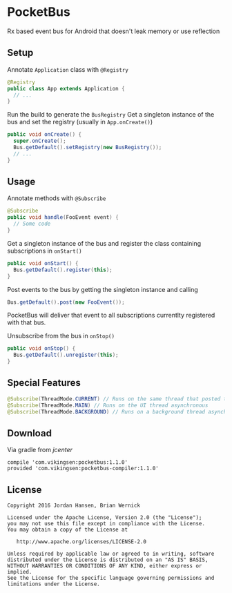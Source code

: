 # PocketBus
Rx based event bus for Android that doesn't leak memory or use reflection

## Setup
Annotate `Application` class with `@Registry`
```java
@Registry
public class App extends Application {
  // ...
}
```

Run the build to generate the `BusRegistry`
Get a singleton instance of the bus and set the registry (usually in `App.onCreate()`)
```java
public void onCreate() {
  super.onCreate();
  Bus.getDefault().setRegistry(new BusRegistry());
  // ...
}
```

## Usage
Annotate methods with `@Subscribe`
```java
@Subscribe
public void handle(FooEvent event) {
  // Some code
}
```

Get a singleton instance of the bus and register the class containing subscriptions in `onStart()`
```java
public void onStart() {
  Bus.getDefault().register(this);
}
```

Post events to the bus by getting the singleton instance and calling
```java
Bus.getDefault().post(new FooEvent());
```
PocketBus will deliver that event to all subscriptions currentlty registered with that bus.

Unsubscribe from the bus in `onStop()`
```java
public void onStop() {
  Bus.getDefault().unregister(this);
}
```

## Special Features
```Java
@Subscribe(ThreadMode.CURRENT) // Runs on the same thread that posted the event asynchronous (default)
@Subscribe(ThreadMode.MAIN) // Runs on the UI thread asynchronous
@Subscribe(ThreadMode.BACKGROUND) // Runs on a background thread asynchronous
```

## Download
Via gradle from *jcenter*
```
compile 'com.vikingsen:pocketbus:1.1.0'
provided 'com.vikingsen:pocketbus-compiler:1.1.0'
```

License
-------

    Copyright 2016 Jordan Hansen, Brian Wernick

    Licensed under the Apache License, Version 2.0 (the "License");
    you may not use this file except in compliance with the License.
    You may obtain a copy of the License at

       http://www.apache.org/licenses/LICENSE-2.0

    Unless required by applicable law or agreed to in writing, software
    distributed under the License is distributed on an "AS IS" BASIS,
    WITHOUT WARRANTIES OR CONDITIONS OF ANY KIND, either express or implied.
    See the License for the specific language governing permissions and
    limitations under the License.
